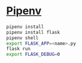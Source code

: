 # <a href="https://www.codementor.io/@mikebell66/creating-a-new-flask-project-with-pipenv-w5zhmr5bo">Pipenv</a>
```bash
pipenv install
pipenv install flask
pipenv shell
export FLASK_APP=<name>.py
flask run
export FLASK_DEBUG=0
```